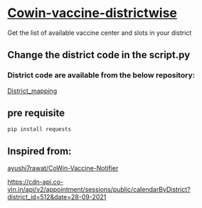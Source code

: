 # [Cowin-vaccine-districtwise]()

Get the list of available vaccine center and slots in your district

## Change the district code in the script.py
### District code are available from the below repository:
[District_mapping](https://github.com/bhattbhavesh91/cowin-vaccination-slot-availability/blob/main/district_mapping.csv)

## pre requisite
```
pip install requests
``` 

## Inspired from:
[ayushi7rawat/CoWin-Vaccine-Notifier](https://github.com/ayushi7rawat/CoWin-Vaccine-Notifier)


https://cdn-api.co-vin.in/api/v2/appointment/sessions/public/calendarByDistrict?district_id=512&date=28-09-2021
